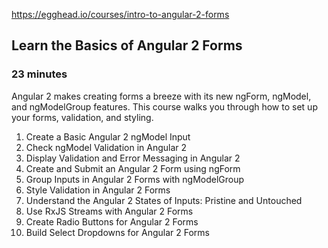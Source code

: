 https://egghead.io/courses/intro-to-angular-2-forms

## Learn the Basics of Angular 2 Forms
### 23 minutes

Angular 2 makes creating forms a breeze with its new ngForm, ngModel, and ngModelGroup features. This course walks you through how to set up your forms, validation, and styling.

1. Create a Basic Angular 2 ngModel Input
2. Check ngModel Validation in Angular 2
3. Display Validation and Error Messaging in Angular 2
4. Create and Submit an Angular 2 Form using ngForm
5. Group Inputs in Angular 2 Forms with ngModelGroup
6. Style Validation in Angular 2 Forms
7. Understand the Angular 2 States of Inputs: Pristine and Untouched 
8. Use RxJS Streams with Angular 2 Forms
9. Create Radio Buttons for Angular 2 Forms
10. Build Select Dropdowns for Angular 2 Forms
